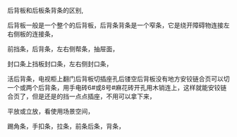 后背板和后板条背条的区别,

后背板一般是一个整个的后背板，后背条背条是一个窄条，它是绕开障碍物连接左右侧板的连接条，


前挡条，后背条，左右侧帮条，抽屉面，


封口条上挡板封口条，左右侧封口条，




活后背条，电视柜上翻门后背板切插座孔后镂空后背板没有地方安铰链合页可以切一个或两个后背条，用手电砖6#或8号#麻花砖开孔用木销连上，这样就能安铰链合页了，但是还是的挡一点点插座，不用可以拿下来，






平放或立放，看使用场景空间，


踢角条，手扣条，拉条，前条后条，背条，








